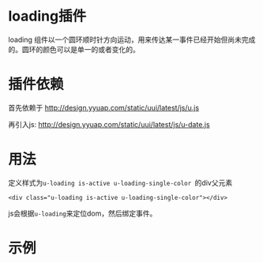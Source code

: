 # loading插件

loading 组件以一个圆环顺时针方向运动，用来传达某一事件已经开始但尚未完成的。圆环的颜色可以是单一的或者变化的。

# 插件依赖


首先依赖于 http://design.yyuap.com/static/uui/latest/js/u.js

再引入js: http://design.yyuap.com/static/uui/latest/js/u-date.js

# 用法

定义样式为`u-loading is-active u-loading-single-color `的div父元素

```
<div class="u-loading is-active u-loading-single-color"></div>

```

js会根据`u-loading`来定位dom，然后绑定事件。


# 示例



<div class="example-content"><div class="u-loading is-active u-loading-single-color"></div></div>






